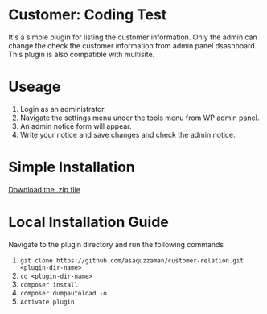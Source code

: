 # Customer: Coding Test

It's a simple plugin for listing the customer information. Only the admin can change the check the customer information from admin panel dsashboard. This plugin is also compatible with multisite.

# Useage

1. Login as an administrator.
2. Navigate the settings menu under the tools menu from WP admin panel.
3. An admin notice form will appear.
4. Write your notice and save changes and check the admin notice.

# Simple Installation

[Download the .zip file](https://github.com/asaquzzaman/customer-relation/releases/download/0.1/code-sample.zip)

# Local Installation Guide

Navigate to the plugin directory and run the following commands

1. `git clone https://github.com/asaquzzaman/customer-relation.git <plugin-dir-name>`
2. `cd <plugin-dir-name>`
3. `composer install` 
4. `composer dumpautoload -o`
7. `Activate plugin`

